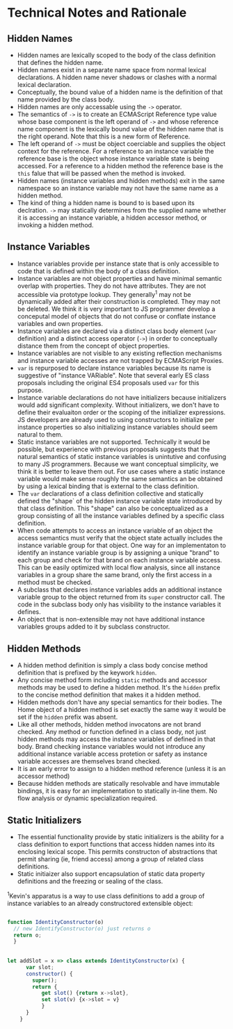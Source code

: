 # Technical Notes and Rationale

## Hidden Names
- Hidden names are lexically scoped to the body of the class definition that defines the hidden name.
- Hidden names exist in a separate name space from normal lexical declarations.  A hidden name never shadows or clashes with a normal lexical declaration.
- Conceptually, the bound value of a hidden name is the definition of that name provided by the class body.
- Hidden names are only accessable using the `->` operator. 
- The semantics of `->` is to create an ECMAScript Reference type value whose base component is the left operand of `->` and whose reference name component is the lexically bound value of the hidden name that is the right operand. Note that this is a new form of Reference. 
- The left operand of `->` must be object coerciable and supplies the object context for the reference.  For a reference to an instance variable the reference base is the object whose instance variable state is being accessed.  For a reference to a hidden method the reference base is the `this` falue that will be passed when the method is invoked.
- Hidden names (instance variables and hidden methods) exit in the same namespace so an instance variable may not have the same name as a hidden method.
- The kind of thing a hidden name is bound to is based upon its declration.  `->` may statically determines from the supplied name whether it is accessing an instance variable, a hidden accessor method, or invoking a hidden method.

## Instance Variables
- Instance variables provide per instance state that is only accessible to code that is defined within the body of a class definition.
- Instance variables are not object properties and have minimal semantic overlap with properties. They do not have attributes. They are
not accessible via prototype lookup. They generally<sup>1</sup> may not be dynamically added after their construction is completed. They
may not be deleted. We think it is very important to JS programmer develop a conceputal model of objects that do not confuse or
conflate instance variables and own properties.
- Instance variables are declared via a distinct class body element (`var` definition) and a distinct access operator (`->`) in
order to conceptually distance them from the concept of object properties.
- Instance variables are not visible to any existing reflection mechanisms and instance variable accesses are not
trapped by ECMAScript Proxies. 
- `var` is repurposed to declare instance variables because its name is suggestive of "instance VARiable".  Note that several
early ES class proposals including the original ES4 proposals used `var` for this purpose.
- Instance variable declarations do not have initializers because initializers would add significant complexity.  Without initializers, we don't
have to define their evaluaiton order or the scoping of the initializer expressions.  JS developers are already used to using constructors
to initialize per instance properties so also initializing instance variables should seem natural to them.
- Static instance variables are not supported. Technically it would be possible, but experience with previous proposals suggests that
the natural semantics of static instance variables is unintutive and confusing to many JS programmers. Because we want conceptual
simplicity, we think it is better to leave them out.  For use cases where a static instance variable would make sense roughly the same 
semantics an be obtained by using a lexical binding that is external to the class definition.
- The `var` declarations of a class definition collective and statically defined the "shape` of the hidden instance variable state introduced by that class definition. This "shape" can also be conceptualized as a group consisting of all the instance variables defined
by a specific class definition.
- When code attempts to access an instance variable of an object the access semantics must verify that the object state actually includes the instance variable group for that object. One way for an implementaton to identify an instance variable group is by assigning a unique
"brand" to each group and check for that brand on each instance variable access. This can be easily optimized with local flow analysis, since all instance variables in a group share the same brand, only the first access in a method must be checked.
- A subclass that declares instance variables adds an additional instance variable group to the object returned from its `super` 
constructor call. The code in the subclass body only has visibility to the instance variables it defines.
- An object that is non-extensible may not have additional instance variables groups added to it by subclass constructor.

## Hidden Methods
- A hidden method definition is simply a class body concise method definition that is prefixed by the keywork `hidden`.
- Any  concise method form including `static` methods and accessor methods may be used to define a hidden method.  It's the `hidden` prefix to the concise method definition that makes it a hidden method.
- Hidden methods don't have any special semantics for their bodies. The Home object of a hidden method is set exactly the same way it would be set if the `hidden` prefix was absent.
- Like all other methods, hidden method invocatons are not brand checked.  Any method or function defined in a class body, not just hidden  methods may access the instance variables of defined in that body.  Brand checking instance variables would not introduce any additional instance variable access protetion or safety as instance variable accesses are themselves brand checked. 
- It is an early error to assign to a hidden method reference (unless it is an accessor method)
- Because hidden methods are statically resolvable and have immutable bindings, it is easy for an implementation to statically in-line them.  No flow analysis or dynamic specialization required.

## Static Initializers
- The essential functionality provide by static initializers is the ability for a class definition to export functions that access hidden names
into its enclosing lexical scope.  This permits constructon of abstractions that permit sharing (ie, friend access) among a group of related class definitions. 
- Static initiaizer also support encapsulation of static data property definitions and the  freezing or sealing of the class.

<sup>1</sup>Kevin's apparatus is a way to use class definitions to add a group of instance variables to an already constructored extensible object:

```js

function IdentityConstructor(o)
  // new IdentifyConstructor(o) just returns o
  return o;
  }
  
  
let addSlot = x => class extends IdentityConstructor(x) {
      var slot;
      constructor() {
        super();
        return {
           get slot() {return x->slot},
           set slot(v) {x->slot = v}
           }
      }
    }
  ```



